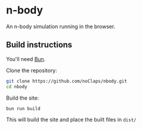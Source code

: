 # n-body

An n-body simulation running in the browser.

## Build instructions

You'll need [Bun](https://bun.sh).

Clone the repository:

```sh
git clone https://github.com/noClaps/nbody.git
cd nbody
```

Build the site:

```sh
bun run build
```

This will build the site and place the built files in `dist/`
